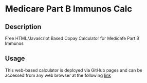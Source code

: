 # Medicare Part B Immunos Calc
## Description
Free HTML/Javascript Based Copay Calculator for Medicafe Part B Immunos

## Usage
This web-based calculator is deployed via GitHub pages and can be accessed from any web browser at the following [link](https://eszopicoder.github.io/MedBCalc/)
